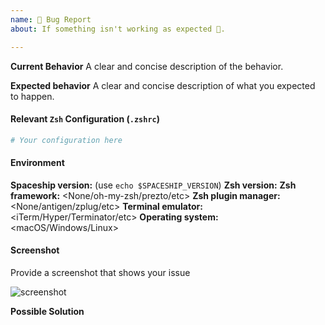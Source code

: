 ```yaml
---
name: 🐛 Bug Report
about: If something isn't working as expected 🤔.

---
```


**Current Behavior**
A clear and concise description of the behavior.

**Expected behavior**
A clear and concise description of what you expected to happen.

#### Relevant `Zsh` Configuration (`.zshrc`)

```zsh
# Your configuration here
```

#### Environment

**Spaceship version:** <version> (use `echo $SPACESHIP_VERSION`)
**Zsh version:** <version>
**Zsh framework:** <None/oh-my-zsh/prezto/etc>
**Zsh plugin manager:** <None/antigen/zplug/etc>
**Terminal emulator:** <iTerm/Hyper/Terminator/etc>
**Operating system:** <macOS/Windows/Linux>

#### Screenshot

Provide a screenshot that shows your issue

![screenshot](url)

**Possible Solution**
<!--- Only if you have suggestions on a fix/reason for the bug -->

